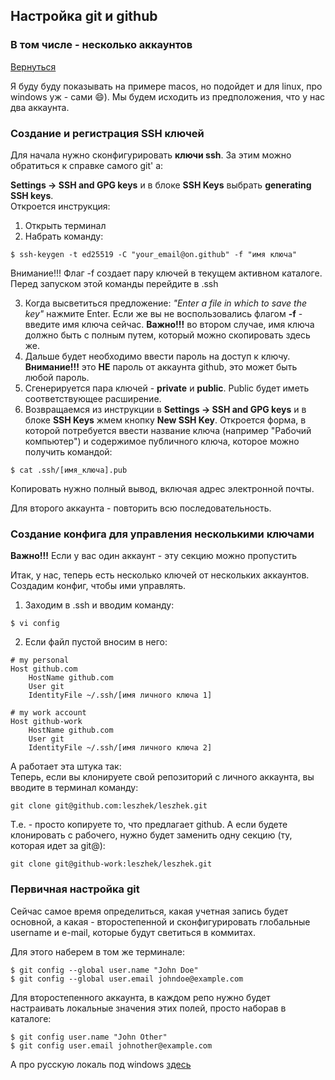 ## Настройка git и github
### В том числе - несколько аккаунтов
[Вернуться](./)

Я буду буду показывать на примере macos, но подойдет и для linux, про windows уж - сами :smile:). Мы будем исходить из предположения, что у нас два аккаунта.


### Создание и регистрация SSH ключей

Для начала нужно сконфигурировать **ключи ssh**. За этим можно обратиться к справке самого git'
a:

**Settings -> SSH and GPG keys** и в блоке **SSH Keys** выбрать **generating SSH keys**.<br>Откроется инструкция:

1. Открыть терминал
1. Набрать команду:

```
$ ssh-keygen -t ed25519 -C "your_email@on.github" -f "имя ключа"
```
Внимание!!! Флаг -f создает пару ключей в текущем активном каталоге. Перед запуском этой команды перейдите в .ssh

3. Когда высветиться предложение: *"Enter a file in which to save the key"* нажмите Enter. Если же вы не воспользовались флагом **-f** - введите имя ключа сейчас. **Важно!!!** во втором случае, имя ключа должно быть с полным путем, который можно скопировать здесь же.
1. Дальше будет необходимо ввести пароль на доступ к ключу. **Внимание!!!** это **НЕ** пароль от аккаунта github, это может быть любой пароль.
1. Сгенерируется пара ключей - **private** и **public**. Public будет иметь соответствующее расширение.
1. Возвращаемся из инструкции в **Settings -> SSH and GPG keys** и в блоке **SSH Keys** жмем кнопку **New SSH Key**. Откроется форма, в которой потребуется ввести название ключа (например "Рабочий компьютер") и содержимое публичного ключа, которое можно получить командой:

```
$ cat .ssh/[имя_ключа].pub
```
Копировать нужно полный вывод, включая адрес электронной почты.

Для второго аккаунта - повторить всю последовательность.

### Создание конфига для управления несколькими ключами

**Важно!!!** Если у вас один аккаунт - эту секцию можно пропустить

Итак, у нас, теперь есть несколько ключей от нескольких аккаунтов. Создадим конфиг, чтобы ими управлять.

1. Заходим в .ssh и вводим команду:
```
$ vi config
```
2. Если файл пустой вносим в него:
```
# my personal
Host github.com
	HostName github.com
	User git
	IdentityFile ~/.ssh/[имя личного ключа 1]

# my work account
Host github-work
	HostName github.com
	User git
	IdentityFile ~/.ssh/[имя личного ключа 2]

```

А работает эта штука так:<br>
Теперь, если вы клонируете свой репозиторий с личного аккаунта, вы вводите в терминал команду:
```
git clone git@github.com:leszhek/leszhek.git
```
Т.е. - просто копируете то, что предлагает github. А если будете клонировать с рабочего, нужно будет заменить одну секцию (ту, которая идет за git@):
```
git clone git@github-work:leszhek/leszhek.git
``` 

### Первичная настройка git

Сейчас самое время определиться, какая учетная запись будет основной, а какая - второстепенной и сконфигурировать глобальные username и e-mail, которые будут светиться в коммитах.

Для этого наберем в том же терминале:

```
$ git config --global user.name "John Doe"
$ git config --global user.email johndoe@example.com
```

Для второстепенного аккаунта, в каждом репо нужно будет настраивать локальные значения этих полей, просто наборав в каталоге:

```
$ git config user.name "John Other"
$ git config user.email johnother@example.com
```
А про русскую локаль под windows [здесь](config.md)